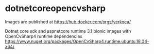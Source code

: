 # dotnetcoreopencvsharp
 
Images are published at https://hub.docker.com/orgs/yerkoca/

Dotnet core sdk and aspnetcore runtime 3.1 bionic images with OpenCvSharp4 runtime dependencies
https://www.nuget.org/packages/OpenCvSharp4.runtime.ubuntu.18.04-x64/

